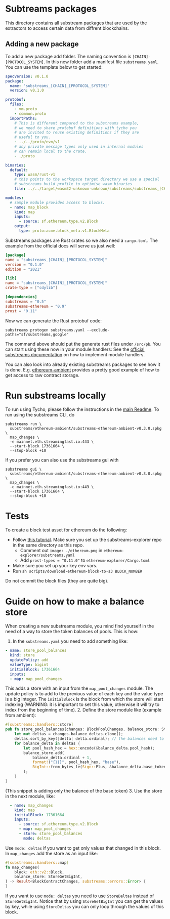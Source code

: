 # Subtreams packages

This directory contains all substream packages that are used by the extractors to access certain data from diffrent
blockchains.

## Adding a new package

To add a new package add folder. The naming convention is `[CHAIN]-[PROTOCOL_SYSTEM]`. In this new folder add a manifest
file `substreams.yaml`. You can use the template below to get started:

```yaml
specVersion: v0.1.0
package:
  name: 'substreams_[CHAIN]_[PROTOCOL_SYSTEM]'
  version: v0.1.0

protobuf:
  files:
    - vm.proto
    - common.proto
  importPaths:
    # This is different compared to the substreams example, 
    # we need to share protobuf definitions with tycho you 
    # are invited to reuse existing definitions if they are 
    # useful to you.
    - ../../proto/evm/v1
    # any private message types only used in internal modules 
    # can remain local to the crate.
    - ./proto

binaries:
  default:
    type: wasm/rust-v1
    # this points to the workspace target directory we use a special 
    # substreams build profile to optimise wasm binaries
    file: ../../target/wasm32-unknown-unknown/substreams/substreams_[CHAIN]_[PROTOCOL_SYSTEM].wasm

modules:
  # sample module provides access to blocks.
  - name: map_block
    kind: map
    inputs:
      - source: sf.ethereum.type.v2.Block
    output:
      type: proto:acme.block_meta.v1.BlockMeta
```

Substreams packages are Rust crates so we also need a `cargo.toml`.
The example from the official docs will serve us just well:

```toml
[package]
name = "substreams_[CHAIN]_[PROTOCOL_SYSTEM]"
version = "0.1.0"
edition = "2021"

[lib]
name = "substreams_[CHAIN]_[PROTOCOL_SYSTEM]"
crate-type = ["cdylib"]

[dependencies]
substreams = "0.5"
substreams-ethereum = "0.9"
prost = "0.11"

```

Now we can generate the Rust protobuf code:

```
substreams protogen substreams.yaml --exclude-paths="sf/substreams,google"
```

The command above should put the generate rust files under `/src/pb`. You
can start using these now in your module handlers: See
the [official substreams documentation](https://thegraph.com/docs/en/substreams/getting-started/quickstart/#create-substreams-module-handlers)
on
how to implement module handlers.

You can also look into already existing substreams packages to see how it
is done. E.g. [ethereum-ambient](./ethereum-ambient/) provides a pretty good
example of how to get access to raw contract storage.

# Run substreams locally

To run using Tycho, please follow the instructions in the [main Readme](../Readme.md#substreams).
To run using the substreams CLI, do
```
substreams run \
  substreams/ethereum-ambient/substreams-ethereum-ambient-v0.3.0.spkg \
  map_changes \
  -e mainnet.eth.streamingfast.io:443 \
  --start-block 17361664 \
  --stop-block +10
```
If you prefer you can also use the substreams gui with
```
substreams gui \
  substreams/ethereum-ambient/substreams-ethereum-ambient-v0.3.0.spkg \
  map_changes \
  -e mainnet.eth.streamingfast.io:443 \
  --start-block 17361664 \
  --stop-block +10
```

# Tests

To create a block test asset for ethereum do the following:

- Follow [this tutorial](https://substreams.streamingfast.io/tutorials/overview/map_block_meta_module). Make sure you
  set up the substreams-explorer repo in the same directory as this repo.
    - Comment out `image: ./ethereum.png` in `ethereum-explorer/substreams.yaml`
    - Add `prost-types = "0.11.0"` to `ethereum-explorer/Cargo.toml`
- Make sure you set up your key env vars.
- Run `sh scripts/download-ethereum-block-to-s3 BLOCK_NUMBER`

Do not commit the block files (they are quite big).

# Guide on how to make a balance store

When creating a new substreams module, you mind find yourself in the need of a way to store the token balances of pools.
This is how:
1. In the `substreams.yaml` you need to add something like:
```yaml
- name: store_pool_balances
  kind: store
  updatePolicy: add
  valueType: bigint
  initialBlock: 17361664
  inputs:
  - map: map_pool_changes
````
This adds a store with an input from the `map_pool_changes` module. 
The update policy is to add to the previous value of each key and the value type is a big integer.
The `initialBlock` is the block from which the store will start indexing (WARNING: it is important to set this value, otherwise it will try to index from the beginning of time).
2. Define the store module like (example from ambient):
```rust
#[substreams::handlers::store]
pub fn store_pool_balances(changes: BlockPoolChanges, balance_store: StoreAddBigInt) {
    let mut deltas = changes.balance_deltas.clone();
    deltas.sort_by_key(|delta| delta.ordinal); // the balances need to be ordered by ordinal !!
    for balance_delta in deltas {
        let pool_hash_hex = hex::encode(&balance_delta.pool_hash);
        balance_store.add(
            balance_delta.ordinal + 1,
            format!("{}{}", pool_hash_hex, "base"),
            BigInt::from_bytes_le(Sign::Plus, &balance_delta.base_token_delta),
        );
    }
}
```
(This snippet is adding only the balance of the base token)
3. Use the store in the next module, like:
```yaml
  - name: map_changes
    kind: map
    initialBlock: 17361664
    inputs:
      - source: sf.ethereum.type.v2.Block
      - map: map_pool_changes
      - store: store_pool_balances
        mode: deltas
```
Use `mode: deltas` if you want to get only values that changed in this block.
In `map_changes` add the store as an input like:
```rust
#[substreams::handlers::map]
fn map_changes(
    block: eth::v2::Block,
    balance_store: StoreGetBigInt,
) -> Result<BlockContractChanges, substreams::errors::Error> {
}
```
If you want to use `mode: deltas` you need to use `StoreDeltas` instead of `StoreGetBigInt`. 
Notice that by using `StoreGetBigInt` you can get the values by key, while using `StoreDeltas` you can only loop through the values of this block.